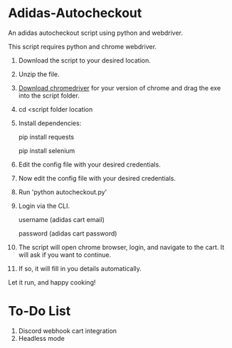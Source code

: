 # Adidas-Autocheckout
An adidas autocheckout script using python and webdriver.

This script requires python and chrome webdriver.

1. Download the script to your desired location.
	
2. Unzip the file.

3. [Download chromedriver](http://chromedriver.chromium.org/downloads) for your version of chrome and drag the exe into the script folder.

4. cd <script folder location

5. Install dependencies:
	
	pip install requests
		
	pip install selenium
	
6. Edit the config file with your desired credentials.
		
7. Now edit the config file with your desired credentials.
	
8. Run 'python autocheckout.py'
	
9. Login via the CLI.
	
	  username (adidas cart email)
		
	  password (adidas cart password)
		
10. The script will open chrome browser, login, and navigate to the cart. It will ask if you want to continue.
	
11. If so, it will fill in you details automatically.
	
Let it run, and happy cooking!

# To-Do List

1. Discord webhook cart integration
2. Headless mode
